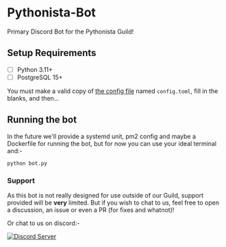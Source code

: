 # Pythonista-Bot

Primary Discord Bot for the Pythonista Guild!

## Setup Requirements

- [ ] Python 3.11+
- [ ] PostgreSQL 15+

You must make a valid copy of [the config file](./config.template.toml) named `config.toml`, fill in the blanks, and then...

## Running the bot

In the future we'll provide a systemd unit, pm2 config and maybe a Dockerfile for running the bot, but for now you can use your ideal terminal and:-
```shell
python bot.py
```

### Support

As this bot is not really designed for use outside of our Guild, support provided will be **very** limited.
But if you wish to chat to us, feel free to open a discussion, an issue or even a PR (for fixes and whatnot)!

Or chat to us on discord:-
<div align="left">
    <a href="https://discord.gg/RAKc3HF">
        <img src="https://discordapp.com/api/guilds/490948346773635102/widget.png?style=banner2" alt="Discord Server"/>
    </a>
</div>

